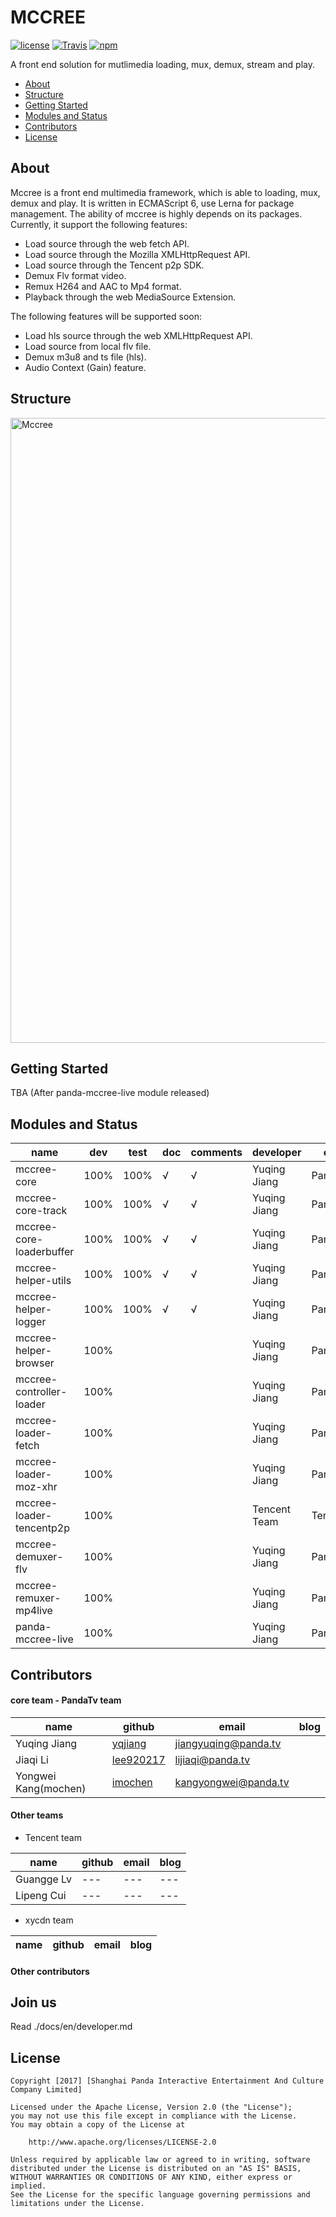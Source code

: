 # MCCREE
[![license](https://img.shields.io/github/license/xiongmaotv/open-mccree.svg)](https://github.com/xiongmaotv/open-mccree)
[![Travis](https://img.shields.io/travis/xiongmaotv/open-mccree.svg)](https://travis-ci.org/xiongmaotv/open-mccree)
[![npm](https://img.shields.io/npm/v/mccree-core.svg)](https://www.npmjs.com/package/mccree-core)

A front end solution for mutlimedia loading, mux, demux, stream and play.

- [About](#about)
- [Structure](#structure)
- [Getting Started](#getting-started)
- [Modules and Status](#modules-and-status)
- [Contributors](#license)
- [License](#license)

## About

Mccree is a front end multimedia framework, which is able to loading, mux, demux and play. It is written in ECMAScript 6, use Lerna for package management. The ability of mccree is highly depends on its packages. Currently, it support the following features:
- Load source through the web fetch API.
- Load source through the Mozilla XMLHttpRequest API.
- Load source through the Tencent p2p SDK.
- Demux Flv format video.
- Remux H264 and AAC to Mp4 format.
- Playback through the web MediaSource Extension.

The following features will be supported soon:

- Load hls source through the web XMLHttpRequest API.
- Load source from local flv file.
- Demux m3u8 and ts file (hls).
- Audio Context (Gain) feature.


## Structure

<img alt="Mccree" src="https://i.ssl.pdim.gs/b819064a86027ec2487d74d8a0702807.png" width="1000">


## Getting Started
TBA (After panda-mccree-live module released)

## Modules and Status
|name|dev|test|doc|comments|developer|org|
|---|---|---|---|---|---|---|
|mccree-core|100%|100%|√|√|Yuqing Jiang|PandaTv|
|mccree-core-track|100%|100%|√|√|Yuqing Jiang|PandaTv|
|mccree-core-loaderbuffer|100%|100%|√|√|Yuqing Jiang|PandaTv|
|mccree-helper-utils|100%|100%|√|√|Yuqing Jiang|PandaTv|
|mccree-helper-logger|100%|100%|√|√|Yuqing Jiang|PandaTv|
|mccree-helper-browser|100%||||Yuqing Jiang|PandaTv|
|mccree-controller-loader|100%||||Yuqing Jiang|PandaTv|
|mccree-loader-fetch|100%||||Yuqing Jiang|PandaTv|
|mccree-loader-moz-xhr|100%||||Yuqing Jiang|PandaTv|
|mccree-loader-tencentp2p|100%||||Tencent Team|Tencent|
|mccree-demuxer-flv|100%||||Yuqing Jiang|PandaTv|
|mccree-remuxer-mp4live|100%||||Yuqing Jiang|PandaTv|
|panda-mccree-live|100%||||Yuqing Jiang|PandaTv|


## Contributors

#### core team - PandaTv team

|name|github|email|blog|
|---|---|---|---|
|Yuqing Jiang|[yqjiang](https://github.com/yqjiang)|jiangyuqing@panda.tv||
|Jiaqi Li|[lee920217](https://github.com/lee920217)|lijiaqi@panda.tv||
|Yongwei Kang(mochen)|[imochen](https://github.com/imochen)|kangyongwei@panda.tv||

#### Other teams

- Tencent team

|name|github|email|blog|
|---|---|---|---|
|Guangge Lv|---|---|---|
|Lipeng Cui|---|---|---|

- xycdn team

|name|github|email|blog|
|---|---|---|---|


#### Other contributors



## Join us
Read ./docs/en/developer.md

## License
    Copyright [2017] [Shanghai Panda Interactive Entertainment And Culture Company Limited]

    Licensed under the Apache License, Version 2.0 (the "License");
    you may not use this file except in compliance with the License.
    You may obtain a copy of the License at

        http://www.apache.org/licenses/LICENSE-2.0

    Unless required by applicable law or agreed to in writing, software
    distributed under the License is distributed on an "AS IS" BASIS,
    WITHOUT WARRANTIES OR CONDITIONS OF ANY KIND, either express or implied.
    See the License for the specific language governing permissions and
    limitations under the License.
